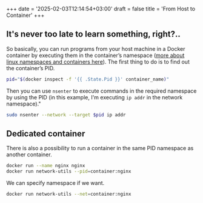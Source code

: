 +++
date = '2025-02-03T12:14:54+03:00'
draft = false
title = 'From Host to Container'
+++
## It's never too late to learn something, right?..
So basically, you can run programs from your host machine in a Docker container by executing them in the container’s namespace ([more about linux namespaces and containers here](https://securitylabs.datadoghq.com/articles/container-security-fundamentals-part-2/)).
The first thing to do is to find out the container’s PID.
```bash
pid="$(docker inspect -f '{{ .State.Pid }}' container_name)"
```
Then you can use `nsenter` to execute commands in the required namespace by using the PID (in this example, I'm executing `ip addr` in the network namespace)."
```bash
sudo nsenter --network --target $pid ip addr
```
## Dedicated container
There is also a possibility to run a container in the same PID namespace as another container.
```bash
docker run --name nginx nginx
docker run network-utils --pid=container:nginx
```
We can specify namespace if we want.
```bash
docker run network-utils --net=container:nginx
```